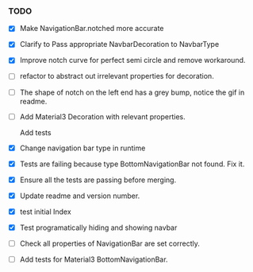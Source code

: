  ### TODO


 - [X] Make NavigationBar.notched more accurate
 - [X] Clarify to Pass appropriate NavbarDecoration to NavbarType
 - [X] Improve notch curve for perfect semi circle and remove workaround.
 - [ ] refactor to abstract out irrelevant properties for decoration.
-  [ ] The shape of notch on the left end has a grey bump, notice the gif in readme.
-  [ ] Add Material3 Decoration with relevant properties.

  Add tests
 - [X] Change navigation bar type in runtime
 - [X] Tests are failing because type BottomNavigationBar not found. Fix it.
 - [X] Ensure all the tests are passing before merging.
 - [X] Update readme and version number.
 - [X] test initial Index
 - [X] Test programatically hiding and showing navbar
 - [ ] Check all properties of NavigationBar are set correctly.
 - [ ] Add tests for Material3 BottomNavigationBar.
